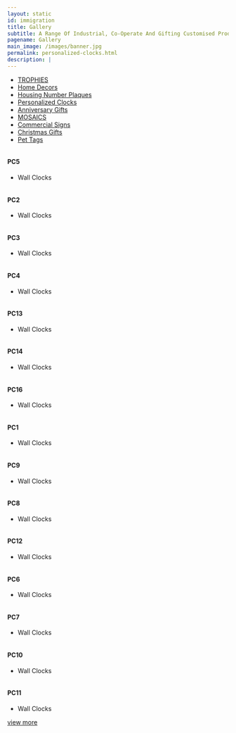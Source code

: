 ```yaml
---
layout: static
id: immigration
title: Gallery
subtitle: A Range Of Industrial, Co-Operate And Gifting Customised Products
pagename: Gallery
main_image: /images/banner.jpg
permalink: personalized-clocks.html
description: |
---
```

<div class="wpsuptr-standard-row">
   <div class="container">
      <div class="portfolio-content">
         <div class="portfolio-filter-wrap text-center">
            <ul class="filter_tag">
               <li><a href="trophies.html" >TROPHIES</a></li>
               <li><a href="/homedecors.html" >Home Decors</a></li>
               <li><a href="/housing-number-plaques.html" >Housing Number Plaques</a></li>
               <li class="active"><a href="/personalized-clocks.html" >Personalized Clocks</a></li>
               <li><a href="/anniversary.html" >Anniversary Gifts</a></li>
               <li><a href="/mosaics.html" >MOSAICS</a></li>
               <li><a href="/commercialsign.html" >Commercial Signs</a></li>
               <li><a href="/christmasgift.html" >Christmas Gifts</a></li>
               <li><a href="/pettags.html" >Pet Tags</a></li>
            </ul>
         </div>
         <div
            class="portfolio portfolio-gutter portfolio-style-2 portfolio-masonry portfolio-not-full portfolio-4-column wrap-div">
            <div class="portfolio-item fwdcategories">
               <div class="portfolio-item-content">
                  <div class="item-thumbnail">
                     <a class="example-image-link"  >
                     <img class="example-image" src="images/portfolio/fwdcategories/photo clocks/small/PC5.jpg" alt=""/>
                     </a>
                     <a href="images/portfolio/fwdcategories/photo clocks/PC5.jpg"  data-lightbox="example-set" data-title="" class="button" data-motafobox="roadtrip"><i class="ti-zoom-in"></i></a>
                  </div>
                  <div class="portfolio-description">
                     <h4>PC5</h4>
                     <ul class="portfolio-category">
                        <li>Wall Clocks</li>
                     </ul>
                  </div>
               </div>
            </div>
            <div class="portfolio-item fwdcategories">
               <div class="portfolio-item-content">
                  <div class="item-thumbnail">
                     <a class="example-image-link"  >
                     <img class="example-image" src="images/portfolio/fwdcategories/photo clocks/small/PC2.jpg" alt=""/>
                     </a>
                     <a href="images/portfolio/fwdcategories/photo clocks/PC2.jpg"  data-lightbox="example-set" data-title="" class="button" data-motafobox="roadtrip"><i class="ti-zoom-in"></i></a>
                  </div>
                  <div class="portfolio-description">
                     <h4>PC2</h4>
                     <ul class="portfolio-category">
                        <li>Wall Clocks</li>
                     </ul>
                  </div>
               </div>
            </div>
            <div class="portfolio-item fwdcategories">
               <div class="portfolio-item-content">
                  <div class="item-thumbnail">
                     <a class="example-image-link"  >
                     <img class="example-image" src="images/portfolio/fwdcategories/photo clocks/small/PC3.jpg" alt=""/>
                     </a>
                     <a href="images/portfolio/fwdcategories/photo clocks/PC3.jpg"  data-lightbox="example-set" data-title="" class="button" data-motafobox="roadtrip"><i class="ti-zoom-in"></i></a>
                  </div>
                  <div class="portfolio-description">
                     <h4>PC3</h4>
                     <ul class="portfolio-category">
                        <li>Wall Clocks</li>
                     </ul>
                  </div>
               </div>
            </div>
            <div class="portfolio-item fwdcategories">
               <div class="portfolio-item-content">
                  <div class="item-thumbnail">
                     <a class="example-image-link"  >
                     <img class="example-image" src="images/portfolio/fwdcategories/photo clocks/small/PC4.jpg" alt=""/>
                     </a>
                     <a href="images/portfolio/fwdcategories/photo clocks/PC4.jpg"  data-lightbox="example-set" data-title="" class="button" data-motafobox="roadtrip"><i class="ti-zoom-in"></i></a>
                  </div>
                  <div class="portfolio-description">
                     <h4>PC4</h4>
                     <ul class="portfolio-category">
                        <li>Wall Clocks</li>
                     </ul>
                  </div>
               </div>
            </div>
            <div class="portfolio-item fwdcategories">
               <div class="portfolio-item-content">
                  <div class="item-thumbnail">
                     <a class="example-image-link"  >
                     <img class="example-image" src="images/portfolio/fwdcategories/photo clocks/small/PC13.jpg" alt=""/>
                     </a>
                     <a href="images/portfolio/fwdcategories/photo clocks/PC13.jpg"  data-lightbox="example-set" data-title="" class="button" data-motafobox="roadtrip"><i class="ti-zoom-in"></i></a>
                  </div>
                  <div class="portfolio-description">
                     <h4>PC13</h4>
                     <ul class="portfolio-category">
                        <li>Wall Clocks</li>
                     </ul>
                  </div>
               </div>
            </div>
            <div class="portfolio-item fwdcategories hidden">
               <div class="portfolio-item-content">
                  <div class="item-thumbnail">
                     <a class="example-image-link"  >
                     <img class="example-image" src="images/portfolio/fwdcategories/photo clocks/small/PC14.jpg" alt=""/>
                     </a>
                     <a href="images/portfolio/fwdcategories/photo clocks/PC14.jpg"  data-lightbox="example-set" data-title="" class="button" data-motafobox="roadtrip"><i class="ti-zoom-in"></i></a>
                  </div>
                  <div class="portfolio-description">
                     <h4>PC14</h4>
                     <ul class="portfolio-category">
                        <li>Wall Clocks</li>
                     </ul>
                  </div>
               </div>
            </div>
            <div class="portfolio-item fwdcategories hidden">
               <div class="portfolio-item-content">
                  <div class="item-thumbnail">
                     <a class="example-image-link"  >
                     <img class="example-image" src="images/portfolio/fwdcategories/photo clocks/small/PC16.jpg" alt=""/>
                     </a>
                     <a href="images/portfolio/fwdcategories/photo clocks/PC16.jpg"  data-lightbox="example-set" data-title="" class="button" data-motafobox="roadtrip"><i class="ti-zoom-in"></i></a>
                  </div>
                  <div class="portfolio-description">
                     <h4>PC16</h4>
                     <ul class="portfolio-category">
                        <li>Wall Clocks</li>
                     </ul>
                  </div>
               </div>
            </div>
            <div class="portfolio-item fwdcategories hidden">
               <div class="portfolio-item-content">
                  <div class="item-thumbnail">
                     <a class="example-image-link" >
                     <img class="example-image" src="images/portfolio/fwdcategories/photo clocks/small/PC1.jpg" alt=""/>
                     </a>
                     <a  href="images/portfolio/fwdcategories/photo clocks/PC1.jpg"  data-lightbox="example-set" data-title="" class="button" data-motafobox="roadtrip"><i class="ti-zoom-in"></i></a>
                  </div>
                  <div class="portfolio-description">
                     <h4>PC1</h4>
                     <ul class="portfolio-category">
                        <li>Wall Clocks</li>
                     </ul>
                  </div>
               </div>
            </div>
            <div class="portfolio-item fwdcategories">
               <div class="portfolio-item-content">
                  <div class="item-thumbnail">
                     <a class="example-image-link"  >
                     <img class="example-image" src="images/portfolio/fwdcategories/photo clocks/small/PC9.jpg" alt=""/>
                     </a>
                     <a href="images/portfolio/fwdcategories/photo clocks/PC9.jpg"  data-lightbox="example-set" data-title="" class="button" data-motafobox="roadtrip"><i class="ti-zoom-in"></i></a>
                  </div>
                  <div class="portfolio-description">
                     <h4>PC9</h4>
                     <ul class="portfolio-category">
                        <li>Wall Clocks</li>
                     </ul>
                  </div>
               </div>
            </div>
            <div class="portfolio-item fwdcategories">
               <div class="portfolio-item-content">
                  <div class="item-thumbnail">
                     <a class="example-image-link" >
                     <img class="example-image" src="images/portfolio/fwdcategories/photo clocks/small/PC8.jpg" alt=""/>
                     </a>
                     <a href="images/portfolio/fwdcategories/photo clocks/PC8.jpg"   data-lightbox="example-set" data-title="" class="button" data-motafobox="roadtrip"><i class="ti-zoom-in"></i></a>
                  </div>
                  <div class="portfolio-description">
                     <h4>PC8</h4>
                     <ul class="portfolio-category">
                        <li>Wall Clocks</li>
                     </ul>
                  </div>
               </div>
            </div>
            <div class="portfolio-item fwdcategories">
               <div class="portfolio-item-content">
                  <div class="item-thumbnail">
                     <a class="example-image-link"  >
                     <img class="example-image" src="images/portfolio/fwdcategories/photo clocks/small/PC12.jpg" alt=""/>
                     </a>
                     <a href="images/portfolio/fwdcategories/photo clocks/PC12.jpg"  data-lightbox="example-set" data-title="" class="button" data-motafobox="roadtrip"><i class="ti-zoom-in"></i></a>
                  </div>
                  <div class="portfolio-description">
                     <h4>PC12</h4>
                     <ul class="portfolio-category">
                        <li>Wall Clocks</li>
                     </ul>
                  </div>
               </div>
            </div>
            <div class="portfolio-item fwdcategories">
               <div class="portfolio-item-content">
                  <div class="item-thumbnail">
                     <a class="example-image-link"  >
                     <img class="example-image" src="images/portfolio/fwdcategories/photo clocks/small/PC6.jpg" alt=""/>
                     </a>
                     <a href="images/portfolio/fwdcategories/photo clocks/PC6.jpg"  data-lightbox="example-set" data-title="" class="button" data-motafobox="roadtrip"><i class="ti-zoom-in"></i></a>
                  </div>
                  <div class="portfolio-description">
                     <h4>PC6</h4>
                     <ul class="portfolio-category">
                        <li>Wall Clocks</li>
                     </ul>
                  </div>
               </div>
            </div>
            <div class="portfolio-item fwdcategories hidden">
               <div class="portfolio-item-content">
                  <div class="item-thumbnail">
                     <a class="example-image-link"  >
                     <img class="example-image" src="images/portfolio/fwdcategories/photo clocks/small/PC7.jpg" alt=""/>
                     </a>
                     <a href="images/portfolio/fwdcategories/photo clocks/PC7.jpg"  data-lightbox="example-set" data-title="" class="button" data-motafobox="roadtrip"><i class="ti-zoom-in"></i></a>
                  </div>
                  <div class="portfolio-description">
                     <h4>PC7</h4>
                     <ul class="portfolio-category">
                        <li>Wall Clocks</li>
                     </ul>
                  </div>
               </div>
            </div>
            <div class="portfolio-item fwdcategories hidden">
               <div class="portfolio-item-content">
                  <div class="item-thumbnail">
                     <a class="example-image-link"  >
                     <img class="example-image" src="images/portfolio/fwdcategories/photo clocks/small/PC10.jpg" alt=""/>
                     </a>
                     <a href="images/portfolio/fwdcategories/photo clocks/PC10.jpg"  data-lightbox="example-set" data-title="" class="button" data-motafobox="roadtrip"><i class="ti-zoom-in"></i></a>
                  </div>
                  <div class="portfolio-description">
                     <h4>PC10</h4>
                     <ul class="portfolio-category">
                        <li>Wall Clocks</li>
                     </ul>
                  </div>
               </div>
            </div>
            <div class="portfolio-item fwdcategories hidden">
               <div class="portfolio-item-content">
                  <div class="item-thumbnail">
                     <a class="example-image-link"  >
                     <img class="example-image" src="images/portfolio/fwdcategories/photo clocks/small/PC11.jpg" alt=""/>
                     </a>
                     <a href="images/portfolio/fwdcategories/photo clocks/PC11.jpg"  data-lightbox="example-set" data-title="" class="button" data-motafobox="roadtrip"><i class="ti-zoom-in"></i></a>
                  </div>
                  <div class="portfolio-description">
                     <h4>PC11</h4>
                     <ul class="portfolio-category">
                        <li>Wall Clocks</li>
                     </ul>
                  </div>
               </div>
            </div>
         </div>
         <div class="pagination-area">
            <div class="load-more text-center">
               <a class="button lode-more" href="#">view more<i class="ti-reload"></i></a>
            </div>
         </div>
      </div>
   </div>
</div>